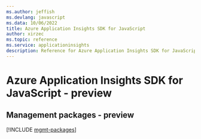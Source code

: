 ```yaml
---
ms.author: jeffish
ms.devlang: javascript
ms.data: 10/06/2022
title: Azure Application Insights SDK for JavaScript
author: xirzec
ms.topic: reference
ms.service: applicationinsights
description: Reference for Azure Application Insights SDK for JavaScript
---
```

# Azure Application Insights SDK for JavaScript - preview

## Management packages - preview
[!INCLUDE [mgmt-packages](application-insights-mgmt-index.md)]